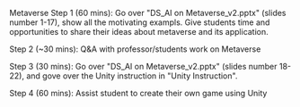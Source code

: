 Metaverse 
Step 1 (60 mins): Go over "DS_AI on Metaverse_v2.pptx" (slides number 1-17), show all the motivating exampls. Give students time and opportunities to share their ideas about metaverse and its application.

Step 2 (~30 mins): Q&A with professor/students work on Metaverse

Step 3 (30 mins): Go over "DS_AI on Metaverse_v2.pptx" (slides number 18-22), and gove over the Unity instruction in "Unity Instruction".

Step 4 (60 mins): Assist student to create their own game using Unity
